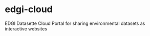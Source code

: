 # edgi-cloud
EDGI Datasette Cloud Portal for sharing environmental datasets as interactive websites
